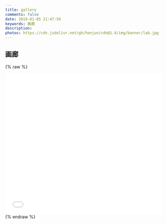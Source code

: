 ```yaml
---
title: gallery
comments: false
date: 2019-01-05 21:47:59
keywords: 画廊
description: 
photos: https://cdn.jsdelivr.net/gh/honjun/cdn@1.4/img/banner/lab.jpg
---
```


## 画廊
{% raw %}
<iframe frameborder="no" border="0" marginwidth="0" marginheight="0" width=100% height=450 src="//music.163.com/outchain/player?type=0&id=2315627766&auto=1&height=430"></iframe>
{% endraw %}